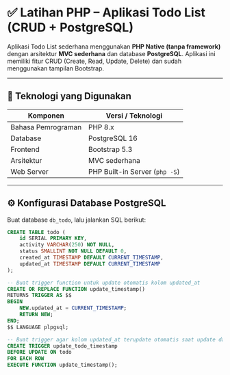 # ✅ Latihan PHP – Aplikasi Todo List (CRUD + PostgreSQL)

Aplikasi Todo List sederhana menggunakan **PHP Native (tanpa framework)** dengan arsitektur **MVC sederhana** dan database **PostgreSQL**. Aplikasi ini memiliki fitur CRUD (Create, Read, Update, Delete) dan sudah menggunakan tampilan Bootstrap.

---

## 🚀 Teknologi yang Digunakan
| Komponen        | Versi / Teknologi |
|-----------------|-------------------|
| Bahasa Pemrograman | PHP 8.x |
| Database        | PostgreSQL 16 |
| Frontend        | Bootstrap 5.3 |
| Arsitektur      | MVC sederhana |
| Web Server      | PHP Built-in Server (`php -S`) |

---

## ⚙️ Konfigurasi Database PostgreSQL

Buat database `db_todo`, lalu jalankan SQL berikut:

```sql
CREATE TABLE todo (
    id SERIAL PRIMARY KEY,
    activity VARCHAR(250) NOT NULL,
    status SMALLINT NOT NULL DEFAULT 0,
    created_at TIMESTAMP DEFAULT CURRENT_TIMESTAMP,
    updated_at TIMESTAMP DEFAULT CURRENT_TIMESTAMP
);

-- Buat trigger function untuk update otomatis kolom updated_at
CREATE OR REPLACE FUNCTION update_timestamp()
RETURNS TRIGGER AS $$
BEGIN
    NEW.updated_at = CURRENT_TIMESTAMP;
    RETURN NEW;
END;
$$ LANGUAGE plpgsql;

-- Buat trigger agar kolom updated_at terupdate otomatis saat update data
CREATE TRIGGER update_todo_timestamp
BEFORE UPDATE ON todo
FOR EACH ROW
EXECUTE FUNCTION update_timestamp();
